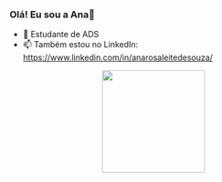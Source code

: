 ### Olá! Eu sou a Ana👋

- 🌱 Estudante de ADS 
- 📫 Também estou no LinkedIn: https://www.linkedin.com/in/anarosaleitedesouza/

<div align="center">
  <a href="https://github.com/AnaRLS">
  <img height="180em" src="https://github-readme-stats.vercel.app/api?username=AnaRLS&show_icons=true&theme=cobalt&include_all_commits=true&count_private=true"/>
</div>
